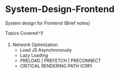 # System-Design-Frontend
System design for Frontend {Brief notes}

Topics Covered 👎
1. Network Optimization
    - Load JS Asynchronously 
    - Lazy Loading
    - PRELOAD | PREFETCH | PRECONNECT
    - CRITICAL RENDERING PATH (CRP)
